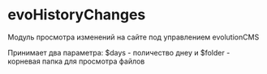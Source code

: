 # evoHistoryChanges
Модуль просмотра изменений на сайте под управлением evolutionCMS

Принимает два параметра: $days - поличество днеу и $folder - корневая папка для просмотра файлов
